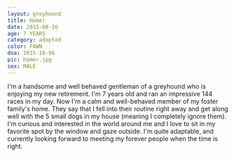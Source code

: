 ```yaml
---
layout: greyhound
title: Homer
date: 2015-08-26
age: 7 YEARS
category: adopted
color: FAWN
doa: 2015-10-06
pic: homer.jpg
sex: MALE
---
```


I'm a handsome and well behaved gentleman of a greyhound who is enjoying my new retirement.
I'm 7 years old and ran an impressive 144 races in my day. Now I'm a calm and well-behaved
member of my foster family's home. They say that I fell into their routine right away and get
along well with the 5 small dogs in my house (meaning I completely ignore them). I'm curious
and interested in the world around me and I love to sit in my favorite spot by the window and
gaze outside. I'm quite adaptable, and currently looking forward to meeting my forever people
when the time is right.
